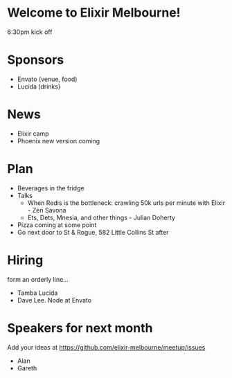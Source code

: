 # Welcome to Elixir Melbourne!
6:30pm kick off

# Sponsors
- Envato (venue, food)
- Lucida (drinks)

# News
- Elixir camp
- Phoenix new version coming

# Plan
- Beverages in the fridge
- Talks
  - When Redis is the bottleneck: crawling 50k urls per minute with Elixir - Zen Savona
  - Ets, Dets, Mnesia, and other things - Julian Doherty
- Pizza coming at some point
- Go next door to St & Rogue, 582 Little Collins St after

# Hiring
form an orderly line...
- Tamba Lucida
- Dave Lee. Node at Envato

# Speakers for next month
Add your ideas at https://github.com/elixir-melbourne/meetup/issues
- Alan
- Gareth

